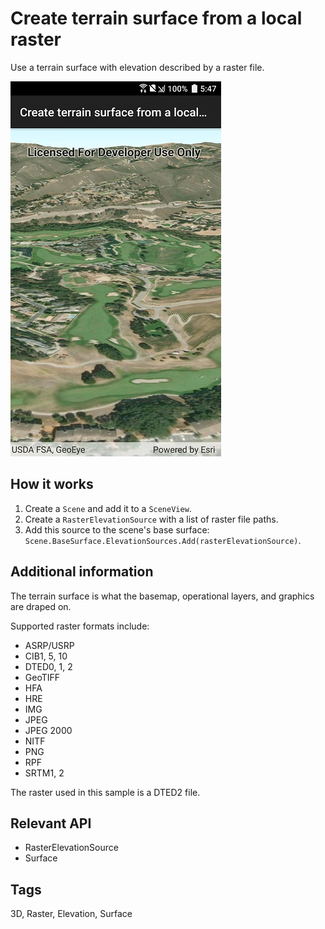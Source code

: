 # Create terrain surface from a local raster

Use a terrain surface with elevation described by a raster file.

![screenshot](CreateTerrainSurfaceFromRaster.jpg)

## How it works

1. Create a `Scene` and add it to a `SceneView`.
2. Create a `RasterElevationSource` with a list of raster file paths.
3. Add this source to the scene's base surface: `Scene.BaseSurface.ElevationSources.Add(rasterElevationSource)`.

## Additional information

The terrain surface is what the basemap, operational layers, and graphics are draped on.

Supported raster formats include:

* ASRP/USRP
* CIB1, 5, 10
* DTED0, 1, 2
* GeoTIFF
* HFA
* HRE
* IMG
* JPEG
* JPEG 2000
* NITF
* PNG
* RPF
* SRTM1, 2

The raster used in this sample is a DTED2 file.

## Relevant API

* RasterElevationSource
* Surface

## Tags

3D, Raster, Elevation, Surface
